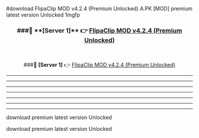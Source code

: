 #download FlipaClip MOD v4.2.4 (Premium Unlocked)  A.PK [MOD] premium latest version Unlocked 1mgfp 



<div align="center">
<h3>###🔹 **[Server 1]** 👉 <a href="https://download1apk.web.app/">FlipaClip MOD v4.2.4 (Premium Unlocked) </a></h3><br>


###🔹 **[Server 1]** 👉 <a href="https://download1apk.web.app/">FlipaClip MOD v4.2.4 (Premium Unlocked) </a></h3>
</div>



----------------------------------------------------------

----------------------------------------------------------

----------------------------------------------------------

----------------------------------------------------------

----------------------------------------------------------

----------------------------------------------------------

----------------------------------------------------------

download premium latest version Unlocked

download premium latest version Unlocked
